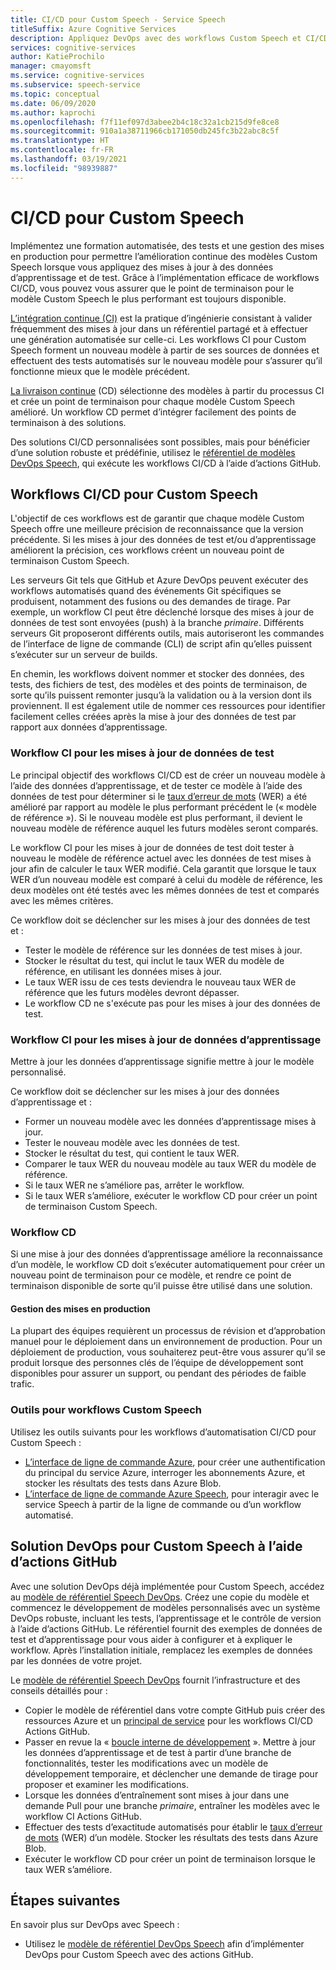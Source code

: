 ```yaml
---
title: CI/CD pour Custom Speech - Service Speech
titleSuffix: Azure Cognitive Services
description: Appliquez DevOps avec des workflows Custom Speech et CI/CD. Implémentez une solution DevOps existante pour votre propre projet.
services: cognitive-services
author: KatieProchilo
manager: cmayomsft
ms.service: cognitive-services
ms.subservice: speech-service
ms.topic: conceptual
ms.date: 06/09/2020
ms.author: kaprochi
ms.openlocfilehash: f7f11ef097d3abee2b4c18c32a1cb215d9fe8ce8
ms.sourcegitcommit: 910a1a38711966cb171050db245fc3b22abc8c5f
ms.translationtype: HT
ms.contentlocale: fr-FR
ms.lasthandoff: 03/19/2021
ms.locfileid: "98939887"
---
```

# <a name="cicd-for-custom-speech"></a>CI/CD pour Custom Speech

Implémentez une formation automatisée, des tests et une gestion des mises en production pour permettre l’amélioration continue des modèles Custom Speech lorsque vous appliquez des mises à jour à des données d’apprentissage et de test. Grâce à l’implémentation efficace de workflows CI/CD, vous pouvez vous assurer que le point de terminaison pour le modèle Custom Speech le plus performant est toujours disponible.

[L’intégration continue (CI)](/azure/devops/learn/what-is-continuous-integration) est la pratique d’ingénierie consistant à valider fréquemment des mises à jour dans un référentiel partagé et à effectuer une génération automatisée sur celle-ci. Les workflows CI pour Custom Speech forment un nouveau modèle à partir de ses sources de données et effectuent des tests automatisés sur le nouveau modèle pour s’assurer qu’il fonctionne mieux que le modèle précédent.

[La livraison continue](/azure/devops/learn/what-is-continuous-delivery) (CD) sélectionne des modèles à partir du processus CI et crée un point de terminaison pour chaque modèle Custom Speech amélioré. Un workflow CD permet d’intégrer facilement des points de terminaison à des solutions.

Des solutions CI/CD personnalisées sont possibles, mais pour bénéficier d’une solution robuste et prédéfinie, utilisez le [référentiel de modèles DevOps Speech](https://github.com/Azure-Samples/Speech-Service-DevOps-Template), qui exécute les workflows CI/CD à l’aide d’actions GitHub.

## <a name="cicd-workflows-for-custom-speech"></a>Workflows CI/CD pour Custom Speech

L'objectif de ces workflows est de garantir que chaque modèle Custom Speech offre une meilleure précision de reconnaissance que la version précédente. Si les mises à jour des données de test et/ou d’apprentissage améliorent la précision, ces workflows créent un nouveau point de terminaison Custom Speech.

Les serveurs Git tels que GitHub et Azure DevOps peuvent exécuter des workflows automatisés quand des événements Git spécifiques se produisent, notamment des fusions ou des demandes de tirage. Par exemple, un workflow CI peut être déclenché lorsque des mises à jour de données de test sont envoyées (push) à la branche *primaire*. Différents serveurs Git proposeront différents outils, mais autoriseront les commandes de l’interface de ligne de commande (CLI) de script afin qu’elles puissent s’exécuter sur un serveur de builds.

En chemin, les workflows doivent nommer et stocker des données, des tests, des fichiers de test, des modèles et des points de terminaison, de sorte qu’ils puissent remonter jusqu’à la validation ou à la version dont ils proviennent. Il est également utile de nommer ces ressources pour identifier facilement celles créées après la mise à jour des données de test par rapport aux données d’apprentissage.

### <a name="ci-workflow-for-testing-data-updates"></a>Workflow CI pour les mises à jour de données de test

Le principal objectif des workflows CI/CD est de créer un nouveau modèle à l’aide des données d’apprentissage, et de tester ce modèle à l’aide des données de test pour déterminer si le [taux d’erreur de mots](how-to-custom-speech-evaluate-data.md#evaluate-custom-speech-accuracy) (WER) a été amélioré par rapport au modèle le plus performant précédent le (« modèle de référence »). Si le nouveau modèle est plus performant, il devient le nouveau modèle de référence auquel les futurs modèles seront comparés.

Le workflow CI pour les mises à jour de données de test doit tester à nouveau le modèle de référence actuel avec les données de test mises à jour afin de calculer le taux WER modifié. Cela garantit que lorsque le taux WER d’un nouveau modèle est comparé à celui du modèle de référence, les deux modèles ont été testés avec les mêmes données de test et comparés avec les mêmes critères.

Ce workflow doit se déclencher sur les mises à jour des données de test et :

- Tester le modèle de référence sur les données de test mises à jour.
- Stocker le résultat du test, qui inclut le taux WER du modèle de référence, en utilisant les données mises à jour.
- Le taux WER issu de ces tests deviendra le nouveau taux WER de référence que les futurs modèles devront dépasser.
- Le workflow CD ne s'exécute pas pour les mises à jour des données de test.

### <a name="ci-workflow-for-training-data-updates"></a>Workflow CI pour les mises à jour de données d’apprentissage

Mettre à jour les données d’apprentissage signifie mettre à jour le modèle personnalisé.

Ce workflow doit se déclencher sur les mises à jour des données d’apprentissage et :

- Former un nouveau modèle avec les données d’apprentissage mises à jour.
- Tester le nouveau modèle avec les données de test.
- Stocker le résultat du test, qui contient le taux WER.
- Comparer le taux WER du nouveau modèle au taux WER du modèle de référence.
- Si le taux WER ne s’améliore pas, arrêter le workflow.
- Si le taux WER s’améliore, exécuter le workflow CD pour créer un point de terminaison Custom Speech.

### <a name="cd-workflow"></a>Workflow CD

Si une mise à jour des données d’apprentissage améliore la reconnaissance d’un modèle, le workflow CD doit s’exécuter automatiquement pour créer un nouveau point de terminaison pour ce modèle, et rendre ce point de terminaison disponible de sorte qu’il puisse être utilisé dans une solution.

#### <a name="release-management"></a>Gestion des mises en production

La plupart des équipes requièrent un processus de révision et d’approbation manuel pour le déploiement dans un environnement de production. Pour un déploiement de production, vous souhaiterez peut-être vous assurer qu’il se produit lorsque des personnes clés de l’équipe de développement sont disponibles pour assurer un support, ou pendant des périodes de faible trafic.

### <a name="tools-for-custom-speech-workflows"></a>Outils pour workflows Custom Speech

Utilisez les outils suivants pour les workflows d’automatisation CI/CD pour Custom Speech :

- [L’interface de ligne de commande Azure](/cli/azure/), pour créer une authentification du principal du service Azure, interroger les abonnements Azure, et stocker les résultats des tests dans Azure Blob.
- [L’interface de ligne de commande Azure Speech](spx-overview.md), pour interagir avec le service Speech à partir de la ligne de commande ou d’un workflow automatisé.

## <a name="devops-solution-for-custom-speech-using-github-actions"></a>Solution DevOps pour Custom Speech à l’aide d’actions GitHub

Avec une solution DevOps déjà implémentée pour Custom Speech, accédez au [modèle de référentiel Speech DevOps](https://github.com/Azure-Samples/Speech-Service-DevOps-Template). Créez une copie du modèle et commencez le développement de modèles personnalisés avec un système DevOps robuste, incluant les tests, l’apprentissage et le contrôle de version à l’aide d’actions GitHub. Le référentiel fournit des exemples de données de test et d’apprentissage pour vous aider à configurer et à expliquer le workflow. Après l’installation initiale, remplacez les exemples de données par les données de votre projet.

Le [modèle de référentiel Speech DevOps](https://github.com/Azure-Samples/Speech-Service-DevOps-Template) fournit l’infrastructure et des conseils détaillés pour :

- Copier le modèle de référentiel dans votre compte GitHub puis créer des ressources Azure et un [principal de service](../../active-directory/develop/app-objects-and-service-principals.md#service-principal-object) pour les workflows CI/CD Actions GitHub.
- Passer en revue la « [boucle interne de développement](/dotnet/architecture/containerized-lifecycle/design-develop-containerized-apps/docker-apps-inner-loop-workflow) ». Mettre à jour les données d’apprentissage et de test à partir d’une branche de fonctionnalités, tester les modifications avec un modèle de développement temporaire, et déclencher une demande de tirage pour proposer et examiner les modifications.
- Lorsque les données d’entraînement sont mises à jour dans une demande Pull pour une branche *primaire*, entraîner les modèles avec le workflow CI Actions GitHub.
- Effectuer des tests d’exactitude automatisés pour établir le [taux d’erreur de mots](how-to-custom-speech-evaluate-data.md#evaluate-custom-speech-accuracy) (WER) d’un modèle. Stocker les résultats des tests dans Azure Blob.
- Exécuter le workflow CD pour créer un point de terminaison lorsque le taux WER s’améliore.

## <a name="next-steps"></a>Étapes suivantes

En savoir plus sur DevOps avec Speech :

- Utilisez le [modèle de référentiel DevOps Speech](https://github.com/Azure-Samples/Speech-Service-DevOps-Template) afin d’implémenter DevOps pour Custom Speech avec des actions GitHub.
